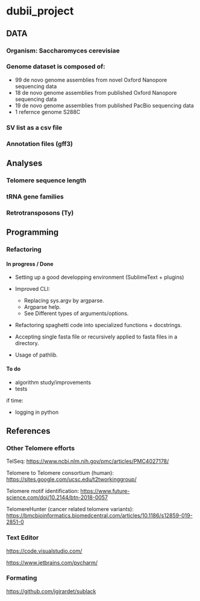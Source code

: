 # dubii_project

## DATA
### Organism: Saccharomyces cerevisiae
### Genome dataset is composed of:
  - 99 de novo genome assemblies from novel Oxford Nanopore sequencing data
  - 18 de novo genome assemblies from published Oxford Nanopore sequencing data
  - 19 de novo genome assemblies from published PacBio sequencing data
  - 1 refernce genome S288C
### SV list as a csv file
### Annotation files (gff3)

## Analyses
### Telomere sequence length
### tRNA gene families
### Retrotransposons (Ty)

## Programming

### Refactoring

#### In progress / Done

- Setting up a good developping environment (SublimeText + plugins)

- Improved CLI:
  - Replacing sys.argv by argparse.
  - Argparse help.
  - See Different types of arguments/options.
  
- Refactoring spaghetti code into specialized functions + docstrings.

- Accepting single fasta file or recursively applied to fasta files in a
  directory.
  
- Usage of pathlib.

#### To do

- algorithm study/improvements
- tests

if time:
- logging in python

## References

### Other Telomere efforts

TelSeq: https://www.ncbi.nlm.nih.gov/pmc/articles/PMC4027178/

Telomere to Telomere consortium (human): https://sites.google.com/ucsc.edu/t2tworkinggroup/

Telomere motif identification: https://www.future-science.com/doi/10.2144/btn-2018-0057

TelomereHunter (cancer related telomere variants): https://bmcbioinformatics.biomedcentral.com/articles/10.1186/s12859-019-2851-0

### Text Editor

https://code.visualstudio.com/

https://www.jetbrains.com/pycharm/

### Formating

https://github.com/jgirardet/sublack

